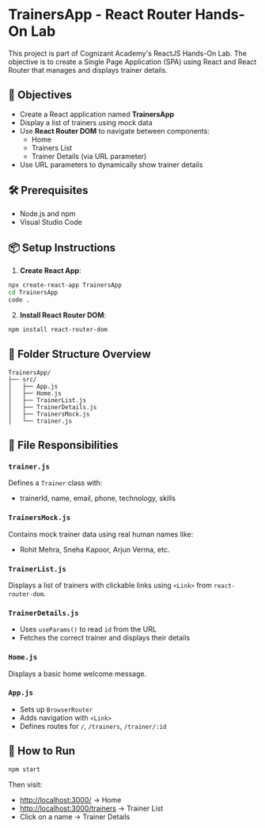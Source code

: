 
# TrainersApp - React Router Hands-On Lab

This project is part of Cognizant Academy's ReactJS Hands-On Lab. The objective is to create a Single Page Application (SPA) using React and React Router that manages and displays trainer details.

## 🎯 Objectives

- Create a React application named **TrainersApp**
- Display a list of trainers using mock data
- Use **React Router DOM** to navigate between components:
  - Home
  - Trainers List
  - Trainer Details (via URL parameter)
- Use URL parameters to dynamically show trainer details

## 🛠️ Prerequisites

- Node.js and npm
- Visual Studio Code

## 📦 Setup Instructions

1. **Create React App**:
```bash
npx create-react-app TrainersApp
cd TrainersApp
code .
```

2. **Install React Router DOM**:
```bash
npm install react-router-dom
```

## 📁 Folder Structure Overview

```
TrainersApp/
├── src/
│   ├── App.js
│   ├── Home.js
│   ├── TrainerList.js
│   ├── TrainerDetails.js
│   ├── TrainersMock.js
│   └── trainer.js
```

## 📄 File Responsibilities

### `trainer.js`
Defines a `Trainer` class with:
- trainerId, name, email, phone, technology, skills

### `TrainersMock.js`
Contains mock trainer data using real human names like:
- Rohit Mehra, Sneha Kapoor, Arjun Verma, etc.

### `TrainerList.js`
Displays a list of trainers with clickable links using `<Link>` from `react-router-dom`.

### `TrainerDetails.js`
- Uses `useParams()` to read `id` from the URL
- Fetches the correct trainer and displays their details

### `Home.js`
Displays a basic home welcome message.

### `App.js`
- Sets up `BrowserRouter`
- Adds navigation with `<Link>`
- Defines routes for `/`, `/trainers`, `/trainer/:id`

## 🚀 How to Run

```bash
npm start
```

Then visit:
- [http://localhost:3000/](http://localhost:3000/) → Home
- [http://localhost:3000/trainers](http://localhost:3000/trainers) → Trainer List
- Click on a name → Trainer Details
